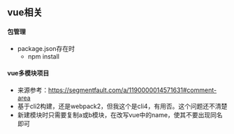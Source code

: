 ## vue相关
#### 包管理
+ package.json存在时
    + npm install
    
#### vue多模块项目
+ 来源参考：https://segmentfault.com/a/1190000014571631#comment-area
+ 基于cli2构建，还是webpack2，但我这个是cli4，有用否。这个问题还不清楚
+ 新建模块时只需要复制a或b模块，在改写vue中的name，使其不要出现同名即可